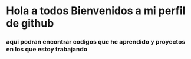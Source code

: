 # Hola a todos Bienvenidos a mi perfil de github 

### aqui podran encontrar codigos que he aprendido y proyectos en los que estoy trabajando 
